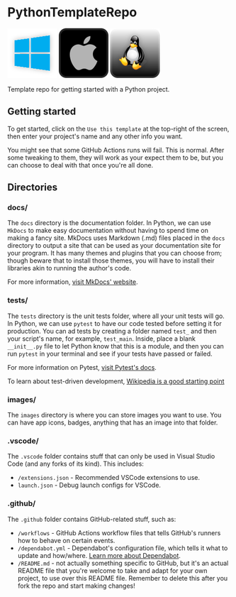 # PythonTemplateRepo

![Works on Windows badge](./docs/badges/works-on-windows-cozy-minimal.svg)
![Works on Mac badge](./docs/badges/works-on-mac-cozy-minimal.svg)
![Works on Linux badge](./docs/badges/works-on-linux-cozy-minimal.svg)

Template repo for getting started with a Python project.

## Getting started

To get started, click on the `Use this template` at the top-right of the screen, then enter your project's name and any other info you want.

You might see that some GitHub Actions runs will fail. This is normal. After some tweaking to them, they will work as your expect them to be, but you can choose to deal with that once you're all done.

## Directories

### docs/

The `docs` directory is the documentation folder. In Python, we can use `MkDocs` to make easy documentation without having to spend time on making a fancy site. MkDocs uses Markdown (.md) files placed in the `docs` directory to output a site that can be used as your documentation site for your program. It has many themes and plugins that you can choose from; though beware that to install those themes, you will have to install their libraries akin to running the author's code.

For more information, [visit MkDocs' website](https://www.mkdocs.org/).

### tests/

The `tests` directory is the unit tests folder, where all your unit tests will go. In Python, we can use `pytest` to have our code tested before setting it for production. You can ad tests by creating a folder named `test_` and then your script's name, for example, `test_main`. Inside, place a blank `__init__.py` file to let Python know that this is a module, and then you can run `pytest` in your terminal and see if your tests have passed or failed.

For more information on Pytest, [visit Pytest's docs](https://docs.pytest.org/en/stable/).

To learn about test-driven development, [Wikipedia is a good starting point](https://en.wikipedia.org/wiki/Test-driven_development)

### images/

The `images` directory is where you can store images you want to use. You can have app icons, badges, anything that has an image into that folder.

### .vscode/

The `.vscode` folder contains stuff that can only be used in Visual Studio Code (and any forks of its kind). This includes:

- `/extensions.json` - Recommended VSCode extensions to use.
- `launch.json` - Debug launch configs for VSCode.

### .github/

The `.github` folder contains GitHub-related stuff, such as:

- `/workflows` - GitHub Actions workflow files that tells GitHub's runners how to behave on certain events.
- `/dependabot.yml` - Dependabot's configuration file, which tells it what to update and how/where. [Learn more about Dependabot](https://docs.github.com/en/code-security/dependabot/working-with-dependabot).
- `/README.md` - not actually something specific to GitHub, but it's an actual README file that you're welcome to take and adapt for your own project, to use over this README file. Remember to delete this after you fork the repo and start making changes!
